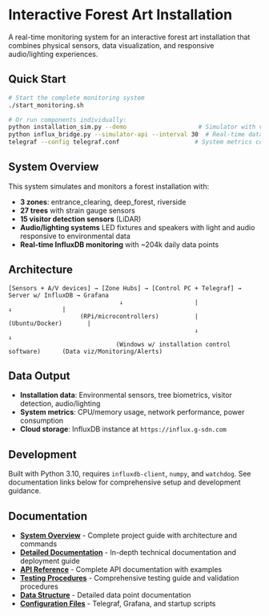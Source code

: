 # Interactive Forest Art Installation

A real-time monitoring system for an interactive forest art installation that combines physical sensors, data visualization, and responsive audio/lighting experiences.

## Quick Start

```bash
# Start the complete monitoring system
./start_monitoring.sh

# Or run components individually:
python installation_sim.py --demo                    # Simulator with visual dashboard
python influx_bridge.py --simulator-api --interval 30  # Real-time data bridge
telegraf --config telegraf.conf                     # System metrics collection
```

## System Overview

This system simulates and monitors a forest installation with:
- **3 zones**: entrance_clearing, deep_forest, riverside
- **27 trees** with strain gauge sensors
- **15 visitor detection sensors** (LiDAR)
- **Audio/lighting systems** LED fixtures and speakers with light and audio responsive to environmental data
- **Real-time InfluxDB monitoring** with ~204k daily data points

## Architecture

```
[Sensors + A/V devices] → [Zone Hubs] → [Control PC + Telegraf] → Server w/ InfluxDB → Grafana
                               ↓                    |                      ↓              |
                    (RPi/microcontrollers)          |               (Ubuntu/Docker)       |
                                                    ↓                                     ↓
                              (Windows w/ installation control software)      (Data viz/Monitoring/Alerts)
```

## Data Output

- **Installation data**: Environmental sensors, tree biometrics, visitor detection, audio/lighting
- **System metrics**: CPU/memory usage, network performance, power consumption
- **Cloud storage**: InfluxDB instance at `https://influx.g-sdn.com`

## Development

Built with Python 3.10, requires `influxdb-client`, `numpy`, and `watchdog`. See documentation links below for comprehensive setup and development guidance.

## Documentation

- [**System Overview**](CLAUDE.md) - Complete project guide with architecture and commands
- [**Detailed Documentation**](docs/DOCUMENTATION.md) - In-depth technical documentation and deployment guide
- [**API Reference**](docs/API_REFERENCE.md) - Complete API documentation with examples
- [**Testing Procedures**](docs/TESTING.md) - Comprehensive testing guide and validation procedures
- [**Data Structure**](docs/data_structure.md) - Detailed data point documentation
- [**Configuration Files**](code/) - Telegraf, Grafana, and startup scripts